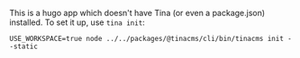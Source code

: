 This is a hugo app which doesn't have Tina (or even a package.json) installed. To set it up, use `tina init`:

```
USE_WORKSPACE=true node ../../packages/@tinacms/cli/bin/tinacms init --static
```
